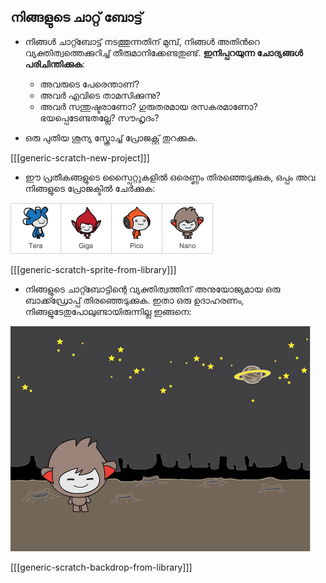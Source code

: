 ## നിങ്ങളുടെ ചാറ്റ് ബോട്ട്

+ നിങ്ങൾ ചാറ്റ്ബോട്ട് നടത്തുന്നതിന് മുമ്പ്, നിങ്ങൾ അതിൻറെ വ്യക്തിത്വത്തെക്കുറിച്ച് തീരുമാനിക്കേണ്ടതുണ്ട്. **ഇനിപ്പറയുന്ന ചോദ്യങ്ങൾ പരിചിന്തിക്കുക**:
    
    + അവരുടെ പേരെന്താണ്?
    + അവർ എവിടെ താമസിക്കുന്നു?
    + അവർ സന്തുഷ്ടരാണോ? ഗുരുതരമായ രസകരമാണോ? ഭയപ്പെടേണ്ടതല്ലേ? സൗഹൃദം?

+ ഒരു പുതിയ ശൂന്യ സ്ക്രോച്ച് പ്രോജക്റ്റ് തുറക്കുക.

[[[generic-scratch-new-project]]]

+ ഈ പ്രതീകങ്ങളുടെ സ്പെൈറ്റുകളിൽ ഒരെണ്ണം തിരഞ്ഞെടുക്കുക, ഒപ്പം അവ നിങ്ങളുടെ പ്രോജക്ടിൽ ചേർക്കുക:

![ഒരു പ്രതീകം തിരഞ്ഞെടുക്കുക](images/chatbot-characters.png)

[[[generic-scratch-sprite-from-library]]]

+ നിങ്ങളുടെ ചാറ്റ്ബോട്ടിന്റെ വ്യക്തിത്വത്തിന് അനുയോജ്യമായ ഒരു ബാക്ക്ഡ്രോപ്പ് തിരഞ്ഞെടുക്കുക. ഇതാ ഒരു ഉദാഹരണം, നിങ്ങളുടേതുപോലുണ്ടായിരുന്നില്ല ഇങ്ങനെ:

![ഒരു ബാക്ക്ട്രോപ്പ് തിരഞ്ഞെടുക്കുക](images/chatbot-backdrop.png)

[[[generic-scratch-backdrop-from-library]]]